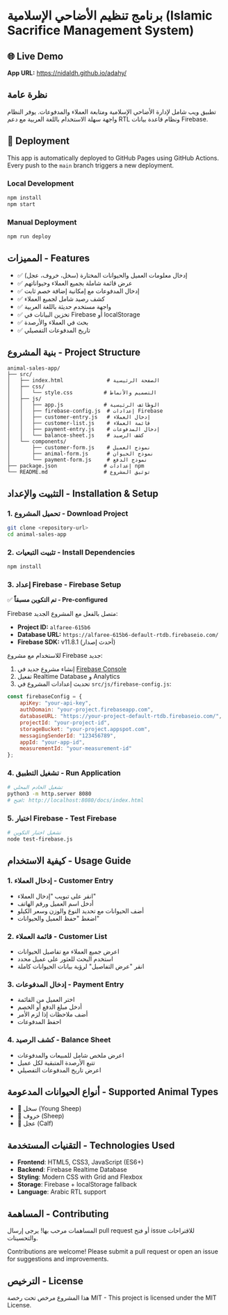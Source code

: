 # برنامج تنظيم الأضاحي الإسلامية (Islamic Sacrifice Management System)

## 🌐 Live Demo
**App URL:** https://nidaldh.github.io/adahy/

## نظرة عامة
تطبيق ويب شامل لإدارة الأضاحي الإسلامية ومتابعة العملاء والمدفوعات. يوفر النظام واجهة سهلة الاستخدام باللغة العربية مع دعم RTL ونظام قاعدة بيانات Firebase.

## 🚀 Deployment
This app is automatically deployed to GitHub Pages using GitHub Actions. Every push to the `main` branch triggers a new deployment.

### Local Development
```bash
npm install
npm start
```

### Manual Deployment
```bash
npm run deploy
```

## المميزات - Features
- ✅ إدخال معلومات العميل والحيوانات المختارة (سخل، خروف، عجل)
- ✅ عرض قائمة شاملة بجميع العملاء وحيواناتهم
- ✅ إدخال المدفوعات مع إمكانية إضافة خصم ثابت
- ✅ كشف رصيد شامل لجميع العملاء
- ✅ واجهة مستخدم حديثة باللغة العربية
- ✅ تخزين البيانات في Firebase أو localStorage
- ✅ بحث في العملاء والأرصدة
- ✅ تاريخ المدفوعات التفصيلي

## بنية المشروع - Project Structure
```
animal-sales-app/
├── src/
│   ├── index.html              # الصفحة الرئيسية
│   ├── css/
│   │   └── style.css          # التصميم والأنماط
│   ├── js/
│   │   ├── app.js             # الوظائف الرئيسية
│   │   ├── firebase-config.js  # إعدادات Firebase
│   │   ├── customer-entry.js   # إدخال العملاء
│   │   ├── customer-list.js    # قائمة العملاء
│   │   ├── payment-entry.js    # إدخال المدفوعات
│   │   └── balance-sheet.js    # كشف الرصيد
│   └── components/
│       ├── customer-form.js    # نموذج العميل
│       ├── animal-form.js      # نموذج الحيوان
│       └── payment-form.js     # نموذج الدفع
├── package.json               # إعدادات npm
└── README.md                  # توثيق المشروع
```

## التثبيت والإعداد - Installation & Setup

### 1. تحميل المشروع - Download Project
```bash
git clone <repository-url>
cd animal-sales-app
```

### 2. تثبيت التبعيات - Install Dependencies
```bash
npm install
```

### 3. إعداد Firebase - Firebase Setup
✅ **تم التكوين مسبقاً - Pre-configured**

Firebase متصل بالفعل مع المشروع الجديد:
- **Project ID:** `alfaree-615b6`
- **Database URL:** `https://alfaree-615b6-default-rtdb.firebaseio.com/`
- **Firebase SDK:** v11.8.1 (أحدث إصدار)

للاستخدام مع مشروع Firebase جديد:
1. إنشاء مشروع جديد في [Firebase Console](https://console.firebase.google.com/)
2. تفعيل Realtime Database و Analytics
3. تحديث إعدادات المشروع في `src/js/firebase-config.js`:

```javascript
const firebaseConfig = {
    apiKey: "your-api-key",
    authDomain: "your-project.firebaseapp.com",
    databaseURL: "https://your-project-default-rtdb.firebaseio.com/",
    projectId: "your-project-id",
    storageBucket: "your-project.appspot.com",
    messagingSenderId: "123456789",
    appId: "your-app-id",
    measurementId: "your-measurement-id"
};
```

### 4. تشغيل التطبيق - Run Application
```bash
# تشغيل الخادم المحلي
python3 -m http.server 8080
# افتح: http://localhost:8080/docs/index.html
```

### 5. اختبار Firebase - Test Firebase
```bash
# تشغيل اختبار التكوين
node test-firebase.js
```

## كيفية الاستخدام - Usage Guide

### 1. إدخال العملاء - Customer Entry
- انقر على تبويب "إدخال العملاء"
- أدخل اسم العميل ورقم الهاتف
- أضف الحيوانات مع تحديد النوع والوزن وسعر الكيلو
- اضغط "حفظ العميل والحيوانات"

### 2. قائمة العملاء - Customer List
- اعرض جميع العملاء مع تفاصيل الحيوانات
- استخدم البحث للعثور على عميل محدد
- انقر "عرض التفاصيل" لرؤية بيانات الحيوانات كاملة

### 3. إدخال المدفوعات - Payment Entry
- اختر العميل من القائمة
- أدخل مبلغ الدفع أو الخصم
- أضف ملاحظات إذا لزم الأمر
- احفظ المدفوعات

### 4. كشف الرصيد - Balance Sheet
- اعرض ملخص شامل للمبيعات والمدفوعات
- تتبع الأرصدة المتبقية لكل عميل
- اعرض تاريخ المدفوعات التفصيلي

## أنواع الحيوانات المدعومة - Supported Animal Types
- 🐑 سخل (Young Sheep)
- 🐏 خروف (Sheep)
- 🐄 عجل (Calf)

## التقنيات المستخدمة - Technologies Used
- **Frontend**: HTML5, CSS3, JavaScript (ES6+)
- **Backend**: Firebase Realtime Database
- **Styling**: Modern CSS with Grid and Flexbox
- **Storage**: Firebase + localStorage fallback
- **Language**: Arabic RTL support

## المساهمة - Contributing
المساهمات مرحب بها! يرجى إرسال pull request أو فتح issue للاقتراحات والتحسينات.

Contributions are welcome! Please submit a pull request or open an issue for suggestions and improvements.

## الترخيص - License
هذا المشروع مرخص تحت رخصة MIT - This project is licensed under the MIT License.